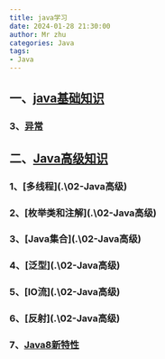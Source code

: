 ```yaml
---
title: java学习
date: 2024-01-28 21:30:00
author: Mr zhu
categories: Java
tags:
- Java
---
```


## 一、[java基础知识](.\01-Java基础\java基础知识.md)

### 3、[异常](.\01-Java基础\异常基础知识和用法.md)

## 二、[Java高级知识](.\02-Java高级\java基础知识.md)

### 1、[多线程](.\02-Java高级\)

### 2、[枚举类和注解](.\02-Java高级\)

### 3、[Java集合](.\02-Java高级\)

### 4、[泛型](.\02-Java高级\)

### 5、[IO流](.\02-Java高级\)

### 6、[反射](.\02-Java高级\)

### 7、[Java8新特性](.\02-Java高级\07-Java8新特性\Java8新特性.md)

